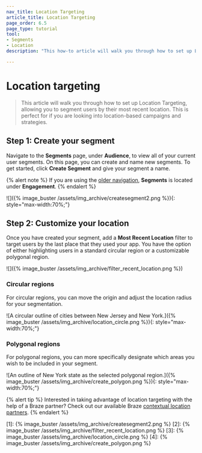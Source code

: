 ```yaml
---
nav_title: Location Targeting
article_title: Location Targeting
page_order: 6.5
page_type: tutorial
tool: 
- Segments
- Location
description: "This how-to article will walk you through how to set up Location targeting, allowing you to segment users by location."

---
```


# Location targeting

> This article will walk you through how to set up Location Targeting, allowing you to segment users by their most recent location. This is perfect for if you are looking into location-based campaigns and strategies.

## Step 1: Create your segment

Navigate to the **Segments** page, under **Audience**, to view all of your current user segments. On this page, you can create and name new segments. To get started, click **Create Segment** and give your segment a name.

{% alert note %}
If you are using the [older navigation]({{site.baseurl}}/navigation), **Segments** is located under **Engagement**.
{% endalert %}

![]({% image_buster /assets/img_archive/createsegment2.png %}){: style="max-width:70%;"}

## Step 2: Customize your location

Once you have created your segment, add a **Most Recent Location** filter to target users by the last place that they used your app. You have the option of either highlighting users in a standard circular region or a customizable polygonal region.

![]({% image_buster /assets/img_archive/filter_recent_location.png %})

### Circular regions

For circular regions, you can move the origin and adjust the location radius for your segmentation.

![A circular outline of cities between New Jersey and New York.]({% image_buster /assets/img_archive/location_circle.png %}){: style="max-width:70%;"}

### Polygonal regions

For polygonal regions, you can more specifically designate which areas you wish to be included in your segment.

![An outline of New York state as the selected polygonal region.]({% image_buster /assets/img_archive/create_polygon.png %}){: style="max-width:70%;"}

{% alert tip %}
Interested in taking advantage of location targeting with the help of a Braze partner? Check out our available Braze [contextual location partners]({{site.baseurl}}/partners/message_personalization/location/).
{% endalert %}

[1]: {% image_buster /assets/img_archive/createsegment2.png %}
[2]: {% image_buster /assets/img_archive/filter_recent_location.png %}
[3]: {% image_buster /assets/img_archive/location_circle.png %}
[4]: {% image_buster /assets/img_archive/create_polygon.png %}
